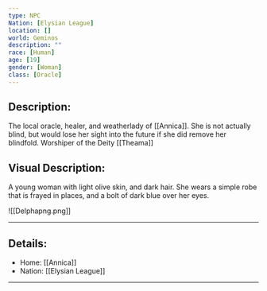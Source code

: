 ```yaml
---
type: NPC
Nation: [Elysian League]
location: []
world: Geminos
description: ""
race: [Human]
age: [19]
gender: [Woman]
class: [Oracle]
---
```


## Description:

The local oracle, healer, and weatherlady of [[Annica]]. She is not actually blind, but would lose her sight into the future if she did remove her blindfold. Worshiper of the Deity [[Theama]]

## Visual Description:

A young woman with light olive skin, and dark hair. She wears a simple robe that is frayed in places, and a bolt of dark blue over her eyes.

![[Delphapng.png]]

---
## Details:
- Home: [[Annica]]
- Nation: [[Elysian League]]

---


